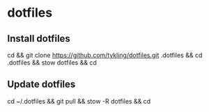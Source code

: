 # dotfiles

## Install dotfiles
cd && git clone https://github.com/tykling/dotfiles.git .dotfiles && cd .dotfiles && stow dotfiles && cd

## Update dotfiles
cd ~/.dotfiles && git pull && stow -R dotfiles && cd
 
